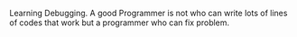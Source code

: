 Learning Debugging.
A good Programmer is not who can write lots of lines of codes that work but a  programmer who can fix problem.
